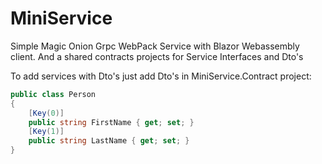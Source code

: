 # MiniService
Simple Magic Onion Grpc WebPack Service with Blazor Webassembly client. And a shared contracts projects for Service Interfaces and Dto's

To add services with Dto's just add Dto's in MiniService.Contract project:

```C#
public class Person
{
    [Key(0)]
    public string FirstName { get; set; }
    [Key(1)]
    public string LastName { get; set; }
}
